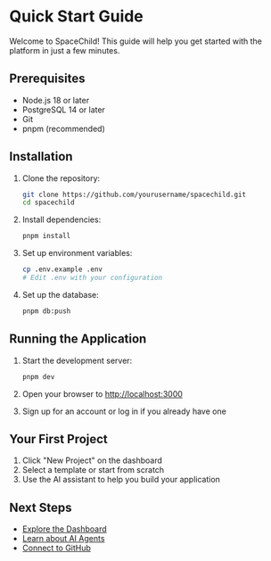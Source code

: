 # Quick Start Guide

Welcome to SpaceChild! This guide will help you get started with the platform in just a few minutes.

## Prerequisites

- Node.js 18 or later
- PostgreSQL 14 or later
- Git
- pnpm (recommended)

## Installation

1. Clone the repository:
   ```bash
   git clone https://github.com/yourusername/spacechild.git
   cd spacechild
   ```

2. Install dependencies:
   ```bash
   pnpm install
   ```

3. Set up environment variables:
   ```bash
   cp .env.example .env
   # Edit .env with your configuration
   ```

4. Set up the database:
   ```bash
   pnpm db:push
   ```

## Running the Application

1. Start the development server:
   ```bash
   pnpm dev
   ```

2. Open your browser to [http://localhost:3000](http://localhost:3000)

3. Sign up for an account or log in if you already have one

## Your First Project

1. Click "New Project" on the dashboard
2. Select a template or start from scratch
3. Use the AI assistant to help you build your application

## Next Steps

- [Explore the Dashboard](user-guide/dashboard.md)
- [Learn about AI Agents](user-guide/ai-agents.md)
- [Connect to GitHub](user-guide/version-control.md)
